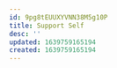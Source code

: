 ```yaml
---
id: 9pg8tEUUXYVNN38M5g10P
title: Support Self
desc: ''
updated: 1639759165194
created: 1639759165194
---
```


